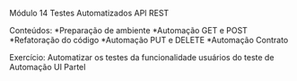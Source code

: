 Módulo 14 Testes Automatizados API REST

Conteúdos:
*Preparação de ambiente
*Automação GET e POST
*Refatoração do código
*Automação PUT e DELETE
*Automação Contrato

Exercício: Automatizar os testes da funcionalidade usuários do teste de Automação UI ParteI
